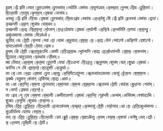 

  
इ॒दम्।ऊँ॒ इति॑।त्यत्।पु॒रु॒ऽतम॑म्।पु॒रस्ता॑त्।ज्योतिः॑।तम॑सः।व॒युन॑ऽवत्।अ॒स्था॒त्।नू॒नम्।दि॒वः।दु॒हि॒तरः॑।वि॒ऽभा॒तीः।गा॒तुम्।कृ॒ण॒व॒न्।उ॒षसः॑।जना॑य॥  
अस्थुः॑।ऊँ॒ इति॑।चि॒त्राः।उ॒षसः॑।पु॒रस्ता॑त्।मि॒ताःऽइ॑व।स्वर॑वः।अ॒ध्व॒रेषु॑।वि।ऊँ॒ इति॑।व्र॒जस्य॑।तम॑सः।द्वारा॑।उ॒च्छन्तीः॑।अ॒व्र॒न्।शुच॑यः।पाव॒काः॥  
उ॒च्छन्तीः॑।अ॒द्य।चि॒त॒य॒न्त॒।भो॒जान्।रा॒धः॒ऽदेया॑य।उ॒षसः॑।म॒घोनीः॑।अ॒चि॒त्रे।अ॒न्तरिति॑।प॒णयः॑।स॒स॒न्तु॒।अबु॑ध्यमानाः।तम॑सः।विऽम॑ध्ये॥  
कु॒वित्।सः।दे॒वीः॒।स॒नयः॑।नवः॑।वा॒।यामः॑।ब॒भू॒यात्।उ॒ष॒सः॒।वः॒।अ॒द्य।येन॑।नव॑ऽग्वे।अङ्गि॑रे।दश॑ऽग्वे।स॒प्तऽआ॑स्ये।रे॒व॒तीः॒।रे॒वत्।ऊ॒ष॥  
यू॒यम्।हि।दे॒वीः॒।ऋ॒त॒युक्ऽभिः॑।अश्वैः॑।प॒रि॒ऽप्र॒या॒थ।भुव॑नानि।स॒द्यः।प्र॒ऽबो॒धय॑न्तीः।उ॒ष॒सः॒।स॒सन्त॑म्।द्वि॒ऽपात्।चतुः॑ऽपात्।च॒रथा॑य।जी॒वम्॥  
क्व॑।स्वित्।आ॒सा॒म्।क॒त॒मा।पु॒रा॒णी।यया॑।वि॒ऽधाना॑।वि॒ऽद॒धुः।ऋ॒भू॒णाम्।शुभ॑म्।यत्।शु॒भ्राः।उ॒षसः॑।चर॑न्ति।न।वि।ज्ञा॒य॒न्ते॒।स॒ऽदृशीः॑।अ॒जु॒र्याः॥  
ताः।घ॒।ताः।भ॒द्राः।उ॒षसः॑।पु॒रा।आ॒सुः॒।अ॒भि॒ष्टिऽद्यु॑म्नाः।ऋ॒तजा॑तऽसत्याः।यासु॑।ई॒जा॒नः।श॒श॒मा॒नः।उ॒क्थैः।स्तु॒वन्।शंस॑न्।द्रवि॑णम्।स॒द्यः।आप॑॥  
ताः।आ।च॒र॒न्ति॒।स॒म॒ना।पु॒रस्ता॑त्।स॒मा॒नतः॑।स॒म॒ना।प॒प्र॒था॒नाः।ऋ॒तस्य॑।दे॒वीः।सद॑सः।बु॒धा॒नाः।गवा॑म्।न।सर्गाः॑।उ॒षसः॑।ज॒र॒न्ते॒॥  
ताः।इत्।नु।ए॒व।स॒म॒ना।स॒मा॒नीः।अमी॑तऽवर्णाः।उ॒षसः॑।च॒र॒न्ति॒।गूह॑न्तीः।अभ्व॑म्।असि॑तम्।रुश॑त्ऽभिः।शु॒क्राः।त॒नूभिः॑।शुच॑यः।रु॒चा॒नाः॥  
र॒यिम्।दि॒वः॒।दु॒हि॒त॒रः॒।वि॒ऽभा॒तीः।प्र॒जाऽव॑न्तम्।य॒च्छ॒त॒।अ॒स्मासु॑।दे॒वीः॒।स्यो॒नात्।आ।वः॒।प्र॒ति॒ऽबुध्य॑मानाः।सु॒ऽवीर्य॑स्य।पत॑यः।स्या॒म॒॥  
तत्।वः॒।दि॒वः॒।दु॒हि॒त॒रः॒।वि॒ऽभा॒तीः।उप॑।ब्रु॒वे॒।उ॒ष॒सः॒।य॒ज्ञऽके॑तुः।व॒यम्।स्या॒म॒।य॒शसः॑।जने॑षु।तत्।द्यौः।च॒।ध॒त्ताम्।पृ॒थि॒वी।च॒।दे॒वी॥  
